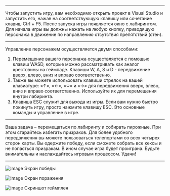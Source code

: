 ---------------------------------------------------------------------------------------------------------------------------------------------------------------------

Чтобы запустить игру, вам необходимо открыть проект в Visual Studio и запустить его, нажав на соответствующую клавишу или сочетание клавиш Ctrl + F5. После запуска игры появляется окно с лабиринтом. Для начала игры вы должны нажать на любую кнопку, приводящую персонажа в движение по направлению отсутствия препятствий (стен).

---------------------------------------------------------------------------------------------------------------------------------------------------------------------

Управление персонажем осуществляется двумя способами:
1.	Перемещение вашего персонажа осуществляется с помощью клавиш WASD, которые можно рассматривать как аналог крестовины на геймпаде. Клавиши W, A, S и D - передвижение вверх, влево, вниз и вправо соответственно. 
2.	Также вы можете использовать клавиши стрелок на вашей клавиатуре: «↑», «←», «↓» и «→» для передвижения вверх, влево, вниз и вправо соответственно. Используйте их для перемещения внутри лабиринта.
3.	Клавиша ESC служит для выхода из игры. Если вам нужно быстро покинуть игру, просто нажмите клавишу ESC.
Это основные команды и управление в игре. 

---------------------------------------------------------------------------------------------------------------------------------------------------------------------

Ваша задача – перемещаться по лабиринту и собирать пирожные. При этом старайтесь избегать призраков. Для более удобного передвижения вы можете пользоваться телепортами со всех четырех сторон карты. Вы одержите победу, если сможете собрать все кексы и не попасться призракам. В ином случае игра будет проиграна. Будьте внимательны и наслаждайтесь игровым процессом. Удачи!

---------------------------------------------------------------------------------------------------------------------------------------------------------------------

![image](https://github.com/LesyaLopatkova/Pacman/assets/135190517/92018b6c-1256-45b4-8aca-38be3392d395)
Экран победы

![image](https://github.com/LesyaLopatkova/Pacman/assets/135190517/73985a12-09ec-402e-9bd3-acf4c25b4600)
Экран поражения

![image](https://github.com/LesyaLopatkova/Pacman/assets/135190517/d199d095-1265-4266-8f5c-a9b5e2883aa3)
Скриншот геймплея


